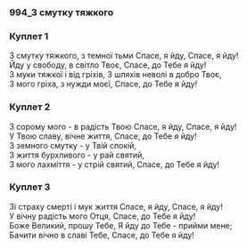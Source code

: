 ### 994_З смутку тяжкого
### Куплет 1
З смутку тяжкого, з темної тьми Спасе, я йду, Спасе, я йду! <br/>Йду у свободу, в світло Твоє, Спасе, до Тебе я йду! <br/>З муки тяжкої і від гріхів, З шляхів неволі в добро Твоє, <br/>З мого гріха, з нужди моєї, Спасе, до Тебе я йду!
### Куплет 2
З сорому мого - в радість Твою Спасе, я йду, Спасе, я йду!<br/>У Твою славу, вічне життя, Спасе, до Тебе я йду!<br/>З земного смутку - у Твій спокій,<br/>З життя бурхливого - у рай святий,<br/>З мого лахміття - у стрій святий, Спасе, до Тебе я йду!
### Куплет 3
Зі страху смерті і мук життя Спасе, я йду, Спасе, я йду! <br/>У вічну радість мого Отця, Спасе, до Тебе я йду! <br/>Боже Великий, прошу Тебе, Я йду до Тебе - прийми мене; <br/>Бачити вічно в славі Тебе, Спасе, до Тебе я йду!

